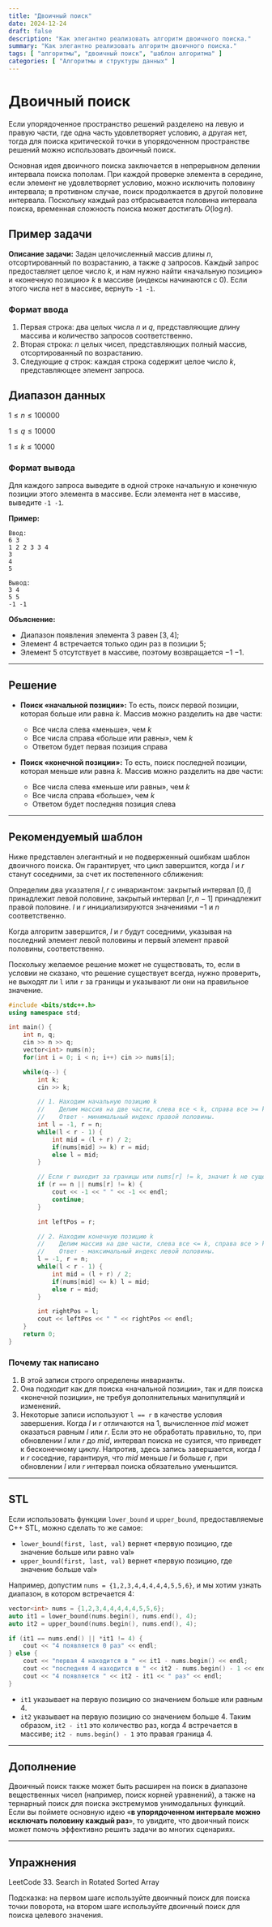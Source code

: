 ```yaml
---
title: "Двоичный поиск"
date: 2024-12-24
draft: false
description: "Как элегантно реализовать алгоритм двоичного поиска."
summary: "Как элегантно реализовать алгоритм двоичного поиска."
tags: [ "алгоритмы", "двоичный поиск", "шаблон алгоритма" ]
categories: [ "Алгоритмы и структуры данных" ]
---
```


# Двоичный поиск

Если упорядоченное пространство решений разделено на левую и правую части, где одна часть удовлетворяет условию, а другая нет, тогда для поиска критической точки в упорядоченном пространстве решений можно использовать двоичный поиск.

Основная идея двоичного поиска заключается в непрерывном делении интервала поиска пополам. При каждой проверке элемента в середине, если элемент не удовлетворяет условию, можно исключить половину интервала;
в противном случае, поиск продолжается в другой половине интервала. Поскольку каждый раз отбрасывается половина интервала поиска, временная сложность поиска может достигать $O(\log n)$.

## Пример задачи

**Описание задачи:**
Задан целочисленный массив длины $n$, отсортированный по возрастанию, а также $q$ запросов. Каждый запрос предоставляет целое число $k$, и нам нужно найти «начальную позицию» и «конечную позицию» $k$ в массиве (индексы начинаются с 0). Если этого числа нет в массиве, вернуть `-1 -1`.

### Формат ввода

1. Первая строка: два целых числа $n$ и $q$, представляющие длину массива и количество запросов соответственно.
2. Вторая строка: $n$ целых чисел, представляющих полный массив, отсортированный по возрастанию.
3. Следующие $q$ строк: каждая строка содержит целое число $k$, представляющее элемент запроса.

## Диапазон данных

$1 \leq n \leq 100000$

$1 \leq q \leq 10000$

$1 \leq k \leq 10000$

### Формат вывода

Для каждого запроса выведите в одной строке начальную и конечную позиции этого элемента в массиве. Если элемента нет в массиве, выведите `-1 -1`.

**Пример:**

```
Ввод:
6 3
1 2 2 3 3 4
3
4
5

Вывод:
3 4
5 5
-1 -1
```

**Объяснение:**

- Диапазон появления элемента $3$ равен $[3, 4]$;
- Элемент $4$ встречается только один раз в позиции $5$;
- Элемент $5$ отсутствует в массиве, поэтому возвращается $-1$ $-1$.

---

## Решение

- **Поиск «начальной позиции»:**
  То есть, поиск первой позиции, которая больше или равна $k$. Массив можно разделить на две части:
    - Все числа слева «меньше», чем $k$
    - Все числа справа «больше или равны», чем $k$
    - Ответом будет первая позиция справа

- **Поиск «конечной позиции»:**
  То есть, поиск последней позиции, которая меньше или равна $k$. Массив можно разделить на две части:
    - Все числа слева «меньше или равны», чем $k$
    - Все числа справа «больше», чем $k$
    - Ответом будет последняя позиция слева

---

## Рекомендуемый шаблон

Ниже представлен элегантный и не подверженный ошибкам шаблон двоичного поиска. Он гарантирует, что цикл завершится, когда $l$ и $r$ станут соседними, за счет их постепенного сближения:

Определим два указателя $l, r$ с инвариантом: закрытый интервал $[0, l]$ принадлежит левой половине, закрытый интервал $[r, n - 1]$ принадлежит правой половине. $l$
и $r$ инициализируются значениями $-1$ и $n$ соответственно.

Когда алгоритм завершится, $l$ и $r$ будут соседними, указывая на последний элемент левой половины и первый элемент правой половины, соответственно.

Поскольку желаемое решение может не существовать, то, если в условии не сказано, что решение существует всегда, нужно проверить, не выходят ли `l` или `r` за границы и указывают ли они на правильное значение.

```cpp
#include <bits/stdc++.h>
using namespace std;

int main() {
    int n, q;
    cin >> n >> q;
    vector<int> nums(n);
    for(int i = 0; i < n; i++) cin >> nums[i];

    while(q--) {
        int k;
        cin >> k;

        // 1. Находим начальную позицию k
        //    Делим массив на две части, слева все < k, справа все >= k.
        //    Ответ - минимальный индекс правой половины.
        int l = -1, r = n;
        while(l < r - 1) {
            int mid = (l + r) / 2;
            if(nums[mid] >= k) r = mid; 
            else l = mid;
        }

        // Если r выходит за границы или nums[r] != k, значит k не существует
        if (r == n || nums[r] != k) {
            cout << -1 << " " << -1 << endl;
            continue;
        }

        int leftPos = r;

        // 2. Находим конечную позицию k
        //    Делим массив на две части, слева все <= k, справа все > k.
        //    Ответ - максимальный индекс левой половины.
        l = -1, r = n;
        while(l < r - 1) {
            int mid = (l + r) / 2;
            if(nums[mid] <= k) l = mid;
            else r = mid;
        }

        int rightPos = l;
        cout << leftPos << " " << rightPos << endl;
    }
    return 0;
}
```

### Почему так написано

1. В этой записи строго определены инварианты.
2. Она подходит как для поиска «начальной позиции», так и для поиска «конечной позиции», не требуя дополнительных манипуляций и изменений.
3. Некоторые записи используют `l == r` в качестве условия завершения. Когда $l$ и $r$ отличаются на $1$, вычисленное $mid$ может оказаться равным $l$ или $r$.
   Если это не обработать правильно, то, при обновлении $l$ или $r$ до $mid$, интервал поиска не сузится, что приведет к бесконечному циклу. Напротив, здесь запись завершается, когда $l$
   и $r$ соседние, гарантируя, что $mid$ меньше $l$ и больше $r$, при обновлении $l$ или $r$ интервал поиска обязательно уменьшится.

---

## STL

Если использовать функции `lower_bound` и `upper_bound`, предоставляемые C++ STL, можно сделать то же самое:

- `lower_bound(first, last, val)` вернет «первую позицию, где значение больше или равно val»
- `upper_bound(first, last, val)` вернет «первую позицию, где значение больше val»

Например, допустим `nums = {1,2,3,4,4,4,4,4,5,5,6}`, и мы хотим узнать диапазон, в котором встречается 4:

```cpp
vector<int> nums = {1,2,3,4,4,4,4,4,5,5,6};
auto it1 = lower_bound(nums.begin(), nums.end(), 4);
auto it2 = upper_bound(nums.begin(), nums.end(), 4);

if (it1 == nums.end() || *it1 != 4) {
    cout << "4 появляется 0 раз" << endl;
} else {
    cout << "первая 4 находится в " << it1 - nums.begin() << endl;
    cout << "последняя 4 находится в " << it2 - nums.begin() - 1 << endl;
    cout << "4 появляется " << it2 - it1 << " раз" << endl;
}
```

- `it1` указывает на первую позицию со значением больше или равным $4$.
- `it2` указывает на первую позицию со значением больше $4$.
   Таким образом, `it2 - it1` это количество раз, когда $4$ встречается в массиве; `it2 - nums.begin() - 1` это правая граница $4$.

---

## Дополнение

Двоичный поиск также может быть расширен на поиск в диапазоне вещественных чисел (например, поиск корней уравнений), а также на тернарный поиск для поиска экстремумов унимодальных функций.
Если вы поймете основную идею «**в упорядоченном интервале можно исключать половину каждый раз**», то увидите, что двоичный поиск может помочь эффективно решить задачи во многих сценариях.

---

## Упражнения

LeetCode 33. Search in Rotated Sorted Array

Подсказка: на первом шаге используйте двоичный поиск для поиска точки поворота, на втором шаге используйте двоичный поиск для поиска целевого значения.
